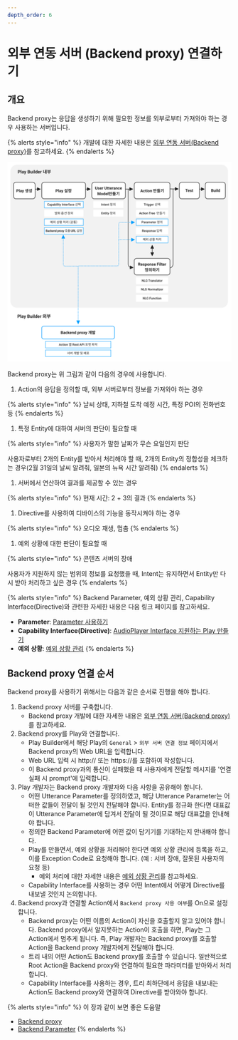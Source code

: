 ```yaml
---
depth_order: 6
---
```


# 외부 연동 서버 (Backend proxy) 연결하기

## 개요

Backend proxy는 응답을 생성하기 위해 필요한 정보를 외부로부터 가져와야 하는 경우 사용하는 서버입니다.

{% alerts style="info" %}
개발에 대한 자세한 내용은 [외부 연동 서버(Backend proxy)](./use-backend-proxy)를 참고하세요.
{% endalerts %}

![](../../assets/images/create-a-play-using-backend-proxy-01.png)

Backend proxy는 위 그림과 같이 다음의 경우에 사용합니다.

1. Action의 응답을 정의할 때, 외부 서버로부터 정보를 가져와야 하는 경우

{% alerts style="info" %}
날씨 상태, 지하철 도착 예정 시간, 특정 POI의 전화번호 등
{% endalerts %}

1. 특정 Entity에 대하여 서버의 판단이 필요할 때

{% alerts style="info" %}
사용자가 말한 날짜가 무슨 요일인지 판단

사용자로부터 2개의 Entity를 받아서 처리해야 할 때, 2개의 Entity의 정합성을 체크하는 경우(2월 31일의 날씨 알려줘, 일본의 뉴욕 시간 알려줘)
{% endalerts %}

1. 서버에서 연산하여 결과를 제공할 수 있는 경우

{% alerts style="info" %}
현재 시간: 2 + 3의 결과
{% endalerts %}

1. Directive를 사용하여 디바이스의 기능을 동작시켜야 하는 경우

{% alerts style="info" %}
오디오 재생, 멈춤
{% endalerts %}

1. 예외 상황에 대한 판단이 필요할 때

{% alerts style="info" %}
콘텐츠 서버의 장애

사용자가 지원하지 않는 범위의 정보를 요청했을 때, Intent는 유지하면서 Entity만 다시 받아 처리하고 싶은 경우
{% endalerts %}

{% alerts style="info" %}
Backend Parameter, 예외 상황 관리, Capability Interface(Directive)와 관련한 자세한 내용은 다음 링크 페이지를 참고하세요.

* **Parameter**: [Parameter 사용하기](./define-an-action/use-parameters)
* **Capability Interface(Directive)**: [AudioPlayer Interface 지원하는 Play 만들기](./create-a-play-with-audioplayer)
* **예외 상황**: [예외 상황 관리](./define-an-action/manage-exceptions)
{% endalerts %}

## Backend proxy 연결 순서

Backend proxy를 사용하기 위해서는 다음과 같은 순서로 진행을 해야 합니다.

1. Backend proxy 서버를 구축합니다.
   * Backend proxy 개발에 대한 자세한 내용은 [외부 연동 서버(Backend proxy)](./use-backend-proxy)를 참고하세요. 
2. Backend proxy를 Play와 연결합니다.
   * Play Builder에서 해당 Play의 `General` &gt; `외부 서버 연결 정보` 페이지에서 Backend proxy의 Web URL을 입력합니다.
   * Web URL 입력 시 http:// 또는 https://를 포함하여 작성합니다.
   * 이 Backend proxy과의 통신이 실패했을 때 사용자에게 전달할 메시지를 '연결 실패 시 prompt'에 입력합니다. 
3. Play 개발자는 Backend proxy 개발자와 다음 사항을 공유해야 합니다.
   * 어떤 Utterance Parameter를 정의하였고, 해당 Utterance Parameter는 어떠한 값들이 전달이 될 것인지 전달해야 합니다. Entity를 정규화 한다면 대표값이 Utterance Parameter에 담겨서 전달이 될 것이므로 해당 대표값을 안내해야 합니다. 
   * 정의한 Backend Parameter에 어떤 값이 담기기를 기대하는지 안내해야 합니다. 
   * Play를 만들면서, 예외 상황을 처리해야 한다면 예외 상황 관리에 등록을 하고, 이를 Exception Code로 요청해야 합니다. (예 : 서버 장애,  잘못된 사용자의 요청 등) 
     * 예외 처리에 대한 자세한 내용은 [예외  상황 관리](./define-an-action/manage-exceptions)를 참고하세요.
   * Capability Interface를 사용하는 경우 어떤 Intent에서 어떻게 Directive를 내보낼 것인지 논의합니다.  
4. Backend proxy과 연결할 Action에서 `Backend proxy 사용 여부`를 On으로 설정합니다.
   * Backend proxy는 어떤 이름의 Action이 자신을 호출할지 알고 있어야 합니다. Backend proxy에서 알지못하는 Action이 호출을 하면, Play는 그  Action에서 멈추게 됩니다. 즉, Play 개발자는 Backend proxy를 호출할 Action을 Backend proxy 개발자에게 전달해야 합니다. 
   * 트리 내의 어떤 Action도 Backend proxy를 호출할 수 있습니다. 일반적으로 Root Action을 Backend proxy와 연결하여 필요한 파라미터를 받아와서 처리합니다.  
   * Capability Interface를 사용하는 경우, 트리 최하단에서 응답을 내보내는 Action도 Backend proxy와 연결하여 Directive를 받아와야 합니다.  

{% alerts style="info" %}
이 장과 같이 보면 좋은 도움말

* [Backend proxy](./use-backend-proxy)
* [Backend Parameter](./define-an-action/use-parameters)
{% endalerts %}

